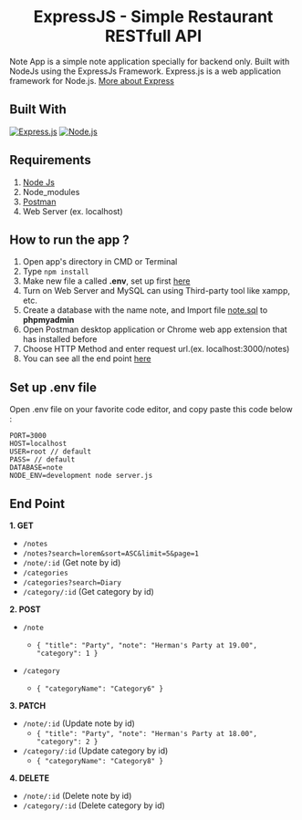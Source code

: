 <h1 align="center">ExpressJS - Simple Restaurant RESTfull API</h1>



Note App is a simple note application specially for backend only. Built with NodeJs using the ExpressJs Framework.
Express.js is a web application framework for Node.js. [More about Express](https://en.wikipedia.org/wiki/Express.js)
## Built With
[![Express.js](https://img.shields.io/badge/Express.js-4.x-orange.svg?style=rounded-square)](https://expressjs.com/en/starter/installing.html)
[![Node.js](https://img.shields.io/badge/Node.js-v.10.16-green.svg?style=rounded-square)](https://nodejs.org/)

## Requirements
1. <a href="https://nodejs.org/en/download/">Node Js</a>
2. Node_modules
3. <a href="https://www.getpostman.com/">Postman</a>
4. Web Server (ex. localhost)

## How to run the app ?
1. Open app's directory in CMD or Terminal
2. Type `npm install`
3. Make new file a called **.env**, set up first [here](#set-up-env-file)
4. Turn on Web Server and MySQL can using Third-party tool like xampp, etc.
5. Create a database with the name note, and Import file [note.sql](note.sql) to **phpmyadmin**
6. Open Postman desktop application or Chrome web app extension that has installed before
7. Choose HTTP Method and enter request url.(ex. localhost:3000/notes)
8. You can see all the end point [here](#end-point)

## Set up .env file
Open .env file on your favorite code editor, and copy paste this code below :
```
PORT=3000
HOST=localhost
USER=root // default
PASS= // default
DATABASE=note
NODE_ENV=development node server.js
```

## End Point
**1. GET**
* `/notes`
* `/notes?search=lorem&sort=ASC&limit=5&page=1`
* `/note/:id` (Get note by id)
* `/categories`
* `/categories?search=Diary`
* `/category/:id` (Get category by id)


**2. POST**
* `/note`
    * ``` { "title": "Party", "note": "Herman's Party at 19.00", "category": 1 } ```

* `/category`
    * ``` { "categoryName": "Category6" } ```

**3. PATCH**
* `/note/:id` (Update note by id)
   * ``` { "title": "Party", "note": "Herman's Party at 18.00", "category": 2 } ```
* `/category/:id` (Update category by id)
   * ``` { "categoryName": "Category8" } ```

**4. DELETE**
* `/note/:id` (Delete note by id)
* `/category/:id` (Delete category by id)
